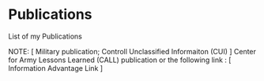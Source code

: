 # Publications
List of my Publications

NOTE: [ Military publication; Controll Unclassified Informaiton (CUI) ] Center for Army Lessons Learned (CALL) publication or the following link : [ Information Advantage Link ] 
